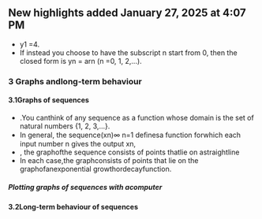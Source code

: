 ## New highlights added January 27, 2025 at 4:07 PM
- y1 =4.
- If instead you choose to have the subscript n start from 0, then the closed form is yn = arn (n =0, 1, 2,...).
### 3 Graphs andlong-term behaviour
#### 3.1Graphs of sequences
- .You canthink of any sequence as a function whose domain is the set of natural numbers {1, 2, 3,...}.
- In general, the sequence(xn)∞ n=1 deﬁnesa function forwhich each input number n gives the output xn,
- , the graphofthe sequence consists of points thatlie on astraightline
- In each case,the graphconsists of points that lie on the graphofanexponential growthordecayfunction.
##### Plotting graphs of sequences with acomputer
#### 3.2Long-term behaviour of sequences
